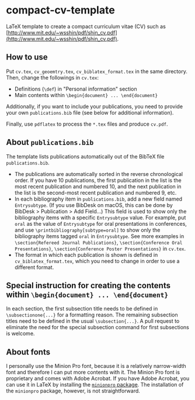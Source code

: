 # compact-cv-template
LaTeX template to create a compact curriculum vitae (CV) such as [http://www.mit.edu/~wsshin/pdf/shin_cv.pdf](http://www.mit.edu/~wsshin/pdf/shin_cv.pdf).  

## How to use
Put `cv.tex`, `cv_geoemtry.tex`, `cv_biblatex_format.tex` in the same directory.  Then, change the followings in `cv.tex`:
- Definitions (`\def`) in "Personal information" section
- Main contents within `\begin{document} ... \end{document}`

Additionally, if you want to include your publications, you need to provide your own `publications.bib` file (see below for additional information).

Finally, use `pdflatex` to process the `*.tex` files and produce `cv.pdf`.

## About `publications.bib`
The template lists publications automatically out of the BibTeX file `publications.bib`.
- The publications are automatically sorted in the reverse chronological order.  If you have 10 publications, the first publication in the list is the most recent publication and numbered 10, and the next publication in the list is the second-most recent publication and numbered 9, etc.
- In each bibliography item in `publications.bib`, add a new field named `Entrysubtype`.  (If you use BibDesk on macOS, this can be done by BibDesk > Publication > Add Field...)  This field is used to show only the bibliography items with a specific `Entrysubtype` value.  For example, put `oral` as the value of `Entrysubtype` for oral presentations in conferences, and use `\printbibliography[subtype=oral]` to show only the bibliography items tagged `oral` in `Entrysubtype`.  See more examples in `\section{Refereed Journal Publications}`, `\section{Conference Oral Presentations}`, `\section{Conference Poster Presentations}` in `cv.tex`.
- The format in which each publication is shown is defined in `cv_biblatex_format.tex`, which you need to change in order to use a different format.

## Special instruction for creating the contents within `\begin{document} ... \end{document}`
In each section, the first subsection title needs to be defined in `\subsectionone{...}` for a formatting reason.  The remaining subsection titles need to be defined in the usual `\subsection{...}`.  A pull request to eliminate the need for the special subsection command for first subsections is welcome.

## About fonts
I personally use the Minion Pro font, because it is a relatively narrow-width font and therefore I can put more contents with it.  The Minion Pro font is proprietary and comes with Adobe Acrobat.  If you have Adobe Acrobat, you can use it in LaTeX by installing the [`minionpro` package](https://ctan.org/pkg/minionpro?lang=en).  The installation of the `minionpro` package, however, is not straightforward.
